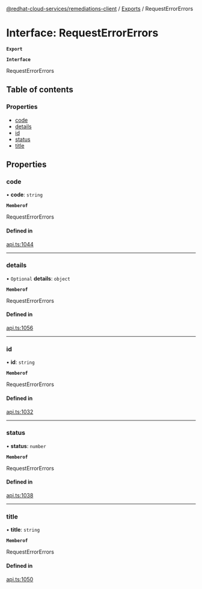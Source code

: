 [@redhat-cloud-services/remediations-client](../README.md) / [Exports](../modules.md) / RequestErrorErrors

# Interface: RequestErrorErrors

**`Export`**

**`Interface`**

RequestErrorErrors

## Table of contents

### Properties

- [code](RequestErrorErrors.md#code)
- [details](RequestErrorErrors.md#details)
- [id](RequestErrorErrors.md#id)
- [status](RequestErrorErrors.md#status)
- [title](RequestErrorErrors.md#title)

## Properties

### code

• **code**: `string`

**`Memberof`**

RequestErrorErrors

#### Defined in

[api.ts:1044](https://github.com/RedHatInsights/javascript-clients/blob/master/packages/remediations/api.ts#L1044)

___

### details

• `Optional` **details**: `object`

**`Memberof`**

RequestErrorErrors

#### Defined in

[api.ts:1056](https://github.com/RedHatInsights/javascript-clients/blob/master/packages/remediations/api.ts#L1056)

___

### id

• **id**: `string`

**`Memberof`**

RequestErrorErrors

#### Defined in

[api.ts:1032](https://github.com/RedHatInsights/javascript-clients/blob/master/packages/remediations/api.ts#L1032)

___

### status

• **status**: `number`

**`Memberof`**

RequestErrorErrors

#### Defined in

[api.ts:1038](https://github.com/RedHatInsights/javascript-clients/blob/master/packages/remediations/api.ts#L1038)

___

### title

• **title**: `string`

**`Memberof`**

RequestErrorErrors

#### Defined in

[api.ts:1050](https://github.com/RedHatInsights/javascript-clients/blob/master/packages/remediations/api.ts#L1050)
